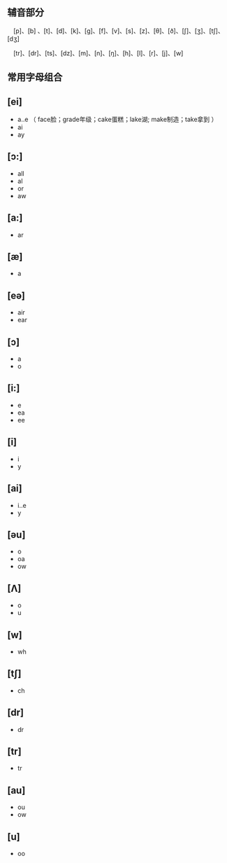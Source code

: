 辅音部分
-----------
　[p]、[b] 、[t]、[d]、[k]、[g]、[f]、[v]、[s]、[z]、[θ]、[ð]、[ʃ]、[ʒ]、[tʃ]、[dʒ]

　[tr]、[dr]、[ts]、[dz]、[m]、[n]、[ŋ]、[h]、[l]、[r]、[j]、[w]
 
 
 常用字母组合
 -----------
 
 [ei]
 -----
 - a..e （ face脸；grade年级；cake蛋糕；lake湖;  make制造；take拿到 ）
 - ai  
 - ay 
 
 [ɔ:]
 ------
 - all
 - al
 - or
 - aw
 
 [a:]
 -----
 - ar
 
 
 [æ]
 ----
 - a 
 
 [eə]
 -----
 - air
 - ear
 
 [ɔ]
 ---
 - a
 - o
 
 [i:]
 ----
 - e
 - ea
 - ee
 
 [i]
 ----
 - i
 - y
 
 
 [ai]
 -----
 - i..e
 - y
 
 [əu]
 ----
 - o
 - oa
 - ow
 
 [Λ]
 ----
 - o
 - u
 
 [w]
 ----
 - wh
 
 [tʃ]
 -----
 - ch
 
 [dr]
 -----
 - dr
 
 [tr]
 ----
 - tr
 

 [au]
 -----
 - ou
 - ow
 
 [u]
 ----
 - oo
 
 

 
 
 
 
 
 
 
 
 
